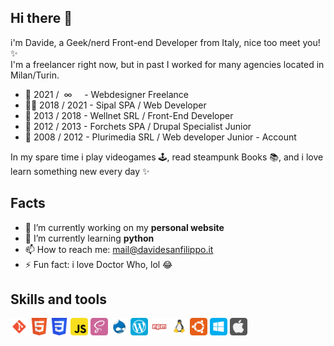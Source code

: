 <!--
**da-san/da-san** is a ✨ _special_ ✨ repository because its `README.md` (this file) appears on your GitHub profile.

Here are some ideas to get you started:
-->

## Hi there 👋
i'm Davide, a Geek/nerd Front-end Developer from Italy, nice too meet you! ✨<br>
I'm a freelancer right now, but in past I worked for many agencies located in Milan/Turin.
- 👴 2021 /  &nbsp;∞ &nbsp; &nbsp;   - Webdesigner Freelance 
- 👨‍🦳 2018 / 2021 - Sipal SPA / Web Developer
- 🧔 2013 / 2018 - Wellnet SRL / Front-End Developer
- 🧒 2012 / 2013 - Forchets SPA / Drupal Specialist Junior
- 👶 2008 / 2012 - Plurimedia SRL / Web developer Junior - Account

In my spare time i play videogames 🕹️, read steampunk Books 📚, and i love learn something new every day ✨

## Facts
- 🔭 I’m currently working on my **personal website**
- 🌱 I’m currently learning **python** 
- 📫 How to reach me: mail@davidesanfilippo.it
- ⚡ Fun fact: i love Doctor Who, lol 😂

## Skills and tools

<p align="left">
    <img height="28" width="28" src="https://raw.githubusercontent.com/edent/SuperTinyIcons/master/images/svg/git.svg" />
    <img height="28" width="28" src="https://raw.githubusercontent.com/edent/SuperTinyIcons/master/images/svg/html5.svg" />
    <img height="28" width="28" src="https://raw.githubusercontent.com/edent/SuperTinyIcons/master/images/svg/css3.svg" />
    <img height="28" width="28" src="https://raw.githubusercontent.com/edent/SuperTinyIcons/master/images/svg/javascript.svg" />
    <img height="28" width="28" src="https://raw.githubusercontent.com/edent/SuperTinyIcons/master/images/svg/sass.svg" />
    <img height="28" width="28" src="https://raw.githubusercontent.com/edent/SuperTinyIcons/master/images/svg/drupal.svg" />
    <img height="28" width="28" src="https://raw.githubusercontent.com/edent/SuperTinyIcons/master/images/svg/wordpress.svg" />
    <img height="28" width="28" src="https://raw.githubusercontent.com/edent/SuperTinyIcons/master/images/svg/npm.svg" />    
    <img height="28" width="28" src="https://raw.githubusercontent.com/edent/SuperTinyIcons/master/images/svg/linux.svg" />
    <img height="28" width="28" src="https://raw.githubusercontent.com/edent/SuperTinyIcons/master/images/svg/ubuntu.svg" />
    <img height="28" width="28" src="https://raw.githubusercontent.com/edent/SuperTinyIcons/master/images/svg/windows.svg" />
    <img height="28" width="28" src="https://raw.githubusercontent.com/edent/SuperTinyIcons/master/images/svg/apple.svg" />
</p>
